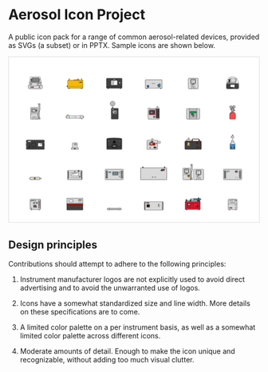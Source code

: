 # Aerosol Icon Project
 
A public icon pack for a range of common aerosol-related devices, provided as SVGs (a subset) or in PPTX. Sample icons are shown below.

<img src="docs\grid.png">

## Design principles

Contributions should attempt to adhere to the following principles: 

1. Instrument manufacturer logos are not explicitly used to avoid direct advertising and to avoid the unwarranted use of logos. 

2. Icons have a somewhat standardized size and line width. More details on these specifications are to come. 

3. A limited color palette on a per instrument basis, as well as a somewhat limited color palette across different icons. 

4. Moderate amounts of detail. Enough to make the icon unique and recognizable, without adding too much visual clutter. 
